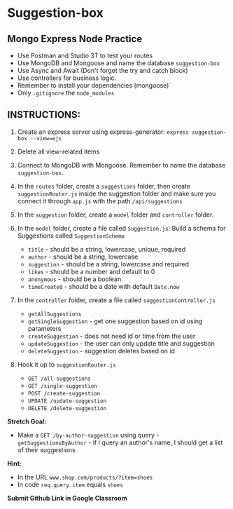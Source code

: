# Suggestion-box

## Mongo Express Node Practice

- Use Postman and Studio 3T to test your routes
- Use MongoDB and Mongoose and name the database `suggestion-box`
- Use Async and Await (Don't forget the try and catch block)
- Use controllers for business logic.
- Remember to install your dependencies (mongoose)`
- Only `.gitignore` the `node_modules`

## INSTRUCTIONS:

1. Create an express server using express-generator: `express suggestion-box --view=ejs`
2. Delete all view-related items
3. Connect to MongoDB with Mongoose. Remember to name the database `suggestion-box`.
4. In the `routes` folder, create a `suggestions` folder, then create `suggestionRouter.js` inside the suggestion folder and make sure you connect it through `app.js` with the path `/api/suggestions`
5. In the `suggestion` folder, create a `model` folder and `controller` folder.

6. In the `model` folder, create a file called `Suggestion.js`: Build a schema for Suggestions called `SuggestionSchema`
   - `title` - should be a string, lowercase, unique, required
   - `author` - should be a string, lowercase
   - `suggestion` - should be a string, lowercase and required
   - `likes` - should be a number and default to 0
   - `anonymous` - should be a boolean
   - `timeCreated` - should be a date with default `Date.now`

7. In the `controller` folder, create a file called `suggestionController.js`
   - `getAllSuggestions`
   - `getSingleSuggestion` - get one suggestion based on id using parameters
   - `createSuggestion` - does not need id or time from the user
   - `updateSuggestion` - the user can only update title and suggestion
   - `deleteSuggestion` - suggestion deletes based on id

8. Hook it up to `suggestionRouter.js`

   - `GET /all-suggestions`
   - `GET /single-suggestion`
   - `POST /create-suggestion`
   - `UPDATE /update-suggestion`
   - `DELETE /delete-suggestion`

**Stretch Goal:**
- Make a `GET /by-author-suggestion` using query - `getSuggestionsByAuthor` - if I query an author's name, I should get a list of their suggestions

**Hint:**
- In the URL `www.shop.com/products/?item=shoes`
- In code `req.query.item` equals `shoes`

**Submit Github Link in Google Classroom**

